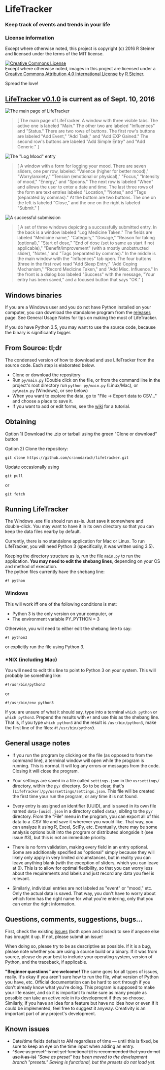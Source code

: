 # LifeTracker
### Keep track of events and trends in your life

### License information

Except where otherwise noted, this project is copyright (c) 2016 R Steiner and licensed under the terms of the MIT license.  

<a rel="license" href="http://creativecommons.org/licenses/by/4.0/"><img alt="Creative Commons License" style="border-width:0" src="https://i.creativecommons.org/l/by/4.0/88x31.png" /></a><br />Except where otherwise noted, images in this project are licensed under a <a rel="license" href="http://creativecommons.org/licenses/by/4.0/">Creative Commons Attribution 4.0 International License</a> by <a xmlns:cc="http://creativecommons.org/ns#" href="https://github.com/cranndarach/lifetracker" property="cc:attributionName" rel="cc:attributionURL">R Steiner</a>.

Spread the love!

## [LifeTracker v0.1.0](https://github.com/cranndarach/lifetracker/releases) is current as of Sept. 10, 2016

![The main page of LifeTracker](https://github.com/cranndarach/lifetracker/blob/master/screenshots/main_page.PNG)

> [ The main page of LifeTracker. A window with three visible tabs. The active one is labeled "Main." The other two are labeled "Influences" and "Status." There are two rows of buttons. The first row's buttons are labeled "Add Event," "Add Task," and "Add EXP Gained." The second row's buttons are labeled "Add Simple Entry" and "Add Generic." ]

![The "Log Mood" entry](https://github.com/cranndarach/lifetracker/blob/master/screenshots/log_mood.PNG)

> [ A window with a form for logging your mood. There are seven sliders, one per row, labeled: "Valence (higher for better mood)," "Worry/anxiety," "Tension (emotional or physical)," "Focus," "Intensity of mood," "Energy," and "Spoons." The next row is labeled "When" and allows the user to enter a date and time. The last three rows of the form are text entries labeled "Location," "Notes," and "Tags (separated by commas)." At the bottom are two buttons. The one on the left is labeled "Close," and the one on the right is labeled "Submit." ]

![A successful submission](https://github.com/cranndarach/lifetracker/blob/master/screenshots/med_success.PNG)

> [ A set of three windows depicting a successfully submitted entry. In the back is a window labeled "Log Medicine Taken." The fields are labeled "Medicine name," "Category," "Dosage," "Reason for taking (optional)," "Start of dose," "End of dose (set to same as start if not applicable)," "Benefit/improvement" (with a mostly unobstructed slider), "Notes," and "Tags (separated by commas)." In the middle is the main window with the "Influences" tab open. The four buttons (three in the first row) read "Add Sleep Entry," "Add Coping Mechanism," "Record Medicine Taken," and "Add Misc. Influence." In the front is a dialog box labeled "Success" with the message, "Your entry has been saved," and a focused button that says "OK." ]

## Windows binaries

If you are a Windows user and you do not have Python installed on your computer, you can download the standalone program from the [releases](https://github.com/cranndarach/lifetracker/releases) page. See General Usage Notes for tips on making the most of LifeTracker.

If you do have Python 3.5, you may want to use the source code, because the binary is significantly bigger.

## From Source: tl;dr

The condensed version of how to download and use LifeTracker from the source code. Each step is elaborated below.

* Clone or download the repository
* Run `py/main.py` (Double click on the file, or from the command line in the project's root directory run `python py/main.py` (Linux/Mac), or `py\main.py` (Windows), or see below)
* When you want to explore the data, go to "File -> Export data to CSV..." and choose a place to save it.
* If you want to add or edit forms, see the [wiki](https://github.com/cranndarach/lifetracker/wiki) for a tutorial.

## Obtaining

Option 1) Download the .zip or tarball using the green "Clone or download" button

Option 2) Clone the repository:

```
git clone https://github.com/cranndarach/lifetracker.git
```

Update occasionally using

 ```
 git pull
 ```

 or

 ```
 git fetch
 ```

## Running LifeTracker

The Windows .exe file should run as-is. Just save it somewhere and double-click. You may want to have it in its own directory so that you can keep the data files nearby by default.

Currently, there is no standalone application for Mac or Linux. To run LifeTracker, you will need Python 3 (specifically, it was written using 3.5).

Keeping the directory structure as is, run the file `main.py` to run the application. **You may need to edit the shebang lines**, depending on your OS and method of execution.  
The python files currently have the shebang line:

```
#! python
```

### Windows
This will work iff one of the following conditions is met:

* Python 3 is the only version on your computer, or
* The environment variable PY_PYTHON = 3

Otherwise, you will need to either edit the shebang line to say:

```
#! python3
```

or explicitly run the file using Python 3.

### \*NIX (including Mac)
You will need to edit this line to point to Python 3 on your system. This will probably be something like:

```
#!/usr/bin/python3
```

or

```
#!/usr/bin/env python3
```

If you are unsure of what it should say, type into a terminal `which python` or `which python3`. Prepend the results with `#!` and use this as the shebang line. That is, if you type `which python3` and the result is `/usr/bin/python3`, make the first line of the files: `#!/usr/bin/python3`.

## General usage notes

* If you run the program by clicking on the file (as opposed to from the command line), a terminal window will open while the program is running. This is normal. It will log any errors or messages from the code. Closing it will close the program.

* Your settings are saved in a file called `settings.json` in the `usrsettings/` directory, within the `py/` directory. So to be clear, that's `[LifeTracker]/py/usrsettings/settings.json`. This file will be created the first time your run the program, or any time it is not found.

* Every entry is assigned an identifier (UUID), and is saved in its own file named `data-[uuid].json` in a directory called `data/`, sibling to the `py/` directory. From the "File" menu in the program, you can export all of this data to a .CSV file and save it wherever you would like. That way, you can analyze it using R, Excel, SciPy, etc. Eventually, there may be some analysis options built into the program or distributed alongside it (see issue #3), but this is not an immediate priority.

* There is no form validation, making every field in an entry optional. Some are additionally specified as "optional" simply because they will likely only apply in very limited circumstances, but in reality you can leave anything blank (with the exception of sliders, which you can leave at 0). This is to allow for optimal flexibility, so that you can worry less about the requirements and labels and just record any data you feel is relevant.

* Similarly, individual entries are not labeled as "event" or "mood," etc. Only the actual data is saved. That way, you don't have to worry about which form has the right name for what you're entering, only that you can enter the right information.

## Questions, comments, suggestions, bugs...

First, check the existing [issues](https://github.com/cranndarach/lifetracker/issues) (both open and closed) to see if anyone else has brought it up. If not, please submit an issue!

When doing so, please try to be as descriptive as possible. If it is a bug, please note whether you are using a source build or a binary. If it was from source, please do your best to include your operating system, version of Python, and the traceback, if applicable.

**"Beginner questions" are welcome!** The same goes for all types of issues, really. It's okay if you aren't sure how to run the file, what version of Python you have, etc. Official documentation can be hard to sort through if you don't already know what you're doing. This program is supposed to make your life easier, and so it is important to make sure as many people as possible can take an active role in its development if they so choose. Similarly, if you have an idea for a feature but have no idea how or even if it could be implemented, feel free to suggest it anyway. Creativity is an important part of any project's development.

## Known issues

* Date/time fields default to AM regardless of time &mdash; until this is fixed, be sure to keep an eye on the time input when adding an entry.
* ~~"Save as preset" is not yet functional (it is recommended that you do not use it as-is)~~ *"Save as preset" has been moved to the development branch "presets." Saving is functional, but the presets do not load yet.*
